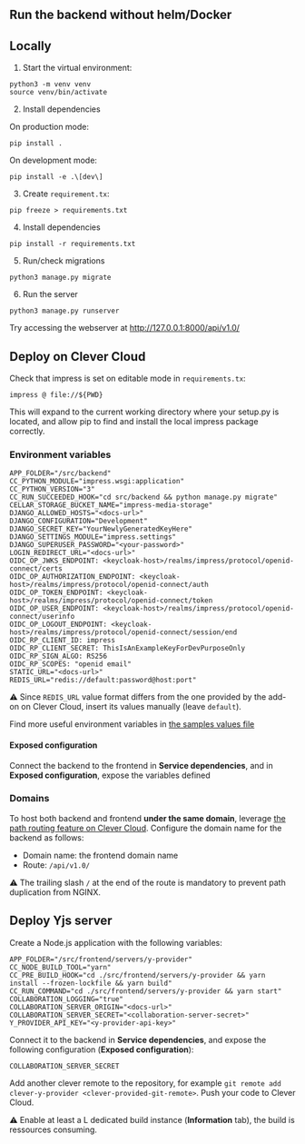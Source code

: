 
## Run the backend without helm/Docker

## Locally

1. Start the virtual environment:

```shell
python3 -m venv venv                                                         
source venv/bin/activate
```

2. Install dependencies

On production mode:

```shell
pip install .
```

On development mode:

```shell
pip install -e .\[dev\]
```

3. Create `requirement.tx`:

```shell
pip freeze > requirements.txt
```

4. Install dependencies

```shell
pip install -r requirements.txt 
```

5. Run/check migrations

```shell
python3 manage.py migrate
```

6. Run the server

```shell
python3 manage.py runserver
```

Try accessing the webserver at http://127.0.0.1:8000/api/v1.0/

## Deploy on Clever Cloud

Check that impress is set on editable mode in `requirements.tx`:

```
impress @ file://${PWD}
```

This will expand to the current working directory where your setup.py is located, and allow pip to find and install the local impress package correctly.

### Environment variables

```env
APP_FOLDER="/src/backend"
CC_PYTHON_MODULE="impress.wsgi:application"
CC_PYTHON_VERSION="3"
CC_RUN_SUCCEEDED_HOOK="cd src/backend && python manage.py migrate"
CELLAR_STORAGE_BUCKET_NAME="impress-media-storage"
DJANGO_ALLOWED_HOSTS="<docs-url>"
DJANGO_CONFIGURATION="Development"
DJANGO_SECRET_KEY="YourNewlyGeneratedKeyHere"
DJANGO_SETTINGS_MODULE="impress.settings"
DJANGO_SUPERUSER_PASSWORD="<your-password>"
LOGIN_REDIRECT_URL="<docs-url>"
OIDC_OP_JWKS_ENDPOINT: <keycloak-host>/realms/impress/protocol/openid-connect/certs
OIDC_OP_AUTHORIZATION_ENDPOINT: <keycloak-host>/realms/impress/protocol/openid-connect/auth
OIDC_OP_TOKEN_ENDPOINT: <keycloak-host>/realms/impress/protocol/openid-connect/token
OIDC_OP_USER_ENDPOINT: <keycloak-host>/realms/impress/protocol/openid-connect/userinfo
OIDC_OP_LOGOUT_ENDPOINT: <keycloak-host>/realms/impress/protocol/openid-connect/session/end
OIDC_RP_CLIENT_ID: impress
OIDC_RP_CLIENT_SECRET: ThisIsAnExampleKeyForDevPurposeOnly
OIDC_RP_SIGN_ALGO: RS256
OIDC_RP_SCOPES: "openid email"
STATIC_URL="<docs-url>"
REDIS_URL="redis://default:password@host:port"
```

⚠️ Since `REDIS_URL` value format differs from the one provided by the add-on on Clever Cloud, insert its values manually (leave `default`).

Find more useful environment variables in [the samples values file](/env.d/development/common.dist)

#### Exposed configuration

Connect the backend to the frontend in **Service dependencies**, and in **Exposed configuration**, expose the variables defined 

### Domains

To host both backend and frontend **under the same domain**, leverage [the path routing feature on Clever Cloud](https://www.clever-cloud.com/developers/doc/administrate/domain-names/#path-routing). Configure the domain name for the backend as follows:

- Domain name: the frontend domain name
- Route: `/api/v1.0/`

⚠️ The trailing slash `/` at the end of the route is mandatory to prevent path duplication from NGINX.

## Deploy Yjs server

Create a Node.js application with the following variables:

```env
APP_FOLDER="/src/frontend/servers/y-provider"
CC_NODE_BUILD_TOOL="yarn"
CC_PRE_BUILD_HOOK="cd ./src/frontend/servers/y-provider && yarn install --frozen-lockfile && yarn build"
CC_RUN_COMMAND="cd ./src/frontend/servers/y-provider && yarn start"
COLLABORATION_LOGGING="true"
COLLABORATION_SERVER_ORIGIN="<docs-url>"
COLLABORATION_SERVER_SECRET="<collaboration-server-secret>"
Y_PROVIDER_API_KEY="<y-provider-api-key>"
```
Connect it to the backend in **Service dependencies**, and expose the following configuration (**Exposed configuration**):

```env
COLLABORATION_SERVER_SECRET
```

Add another clever remote to the repository, for example `git remote add clever-y-provider <clever-provided-git-remote>`. Push your code to Clever Cloud.

⚠️ Enable at least a L dedicated build instance (**Information** tab), the build is ressources consuming.

